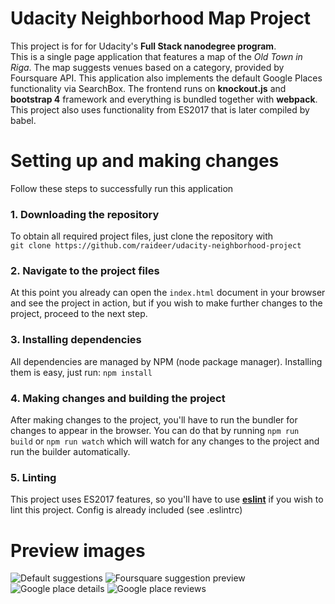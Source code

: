 # Udacity Neighborhood Map Project
This project is for for Udacity's **Full Stack nanodegree program**.  
This is a single page application that features a map of the _Old Town in Riga_.
The map suggests venues based on a category, provided by Foursquare API. This
application also implements the default Google Places functionality via SearchBox.
The frontend runs on **knockout.js** and **bootstrap 4** framework and everything is bundled together with **webpack**. This project also uses functionality from ES2017
that is later compiled by babel.

# Setting up and making changes
Follow these steps to successfully run this application

### 1. Downloading the repository
To obtain all required project files, just clone the repository with   
`git clone https://github.com/raideer/udacity-neighborhood-project`

### 2. Navigate to the project files
At this point you already can open the `index.html` document in your browser and
see the project in action, but if you wish to make further changes to the project,
proceed to the next step.

### 3. Installing dependencies
All dependencies are managed by NPM (node package manager). Installing them is
easy, just run: `npm install`

### 4. Making changes and building the project
After making changes to the project, you'll have to run the bundler for changes
to appear in the browser. You can do that by running `npm run build` or `npm run watch` which will watch for any changes to the project and run the builder automatically.

### 5. Linting
This project uses ES2017 features, so you'll have to use [**eslint**](https://eslint.org) if you wish to lint this project.
Config is already included (see .eslintrc)

# Preview images
![Default suggestions](https://i.imgur.com/03hq2a4.png)
![Foursquare suggestion preview](https://i.imgur.com/gy1FHEn.png)
![Google place details](https://i.imgur.com/P6I5eZC.png)
![Google place reviews](https://i.imgur.com/QXYN0fQ.png)
